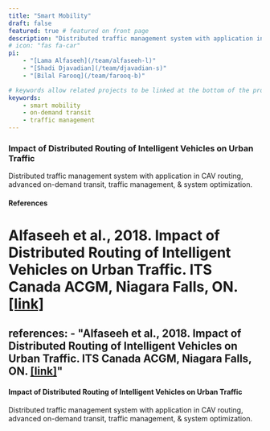 ```yaml
---
title: "Smart Mobility"
draft: false
featured: true # featured on front page
description: "Distributed traffic management system with application in CAV routing, advanced on-demand transit, traffic management, & system optimization."
# icon: "fas fa-car"
pi:
    - "[Lama Alfaseeh](/team/alfaseeh-l)"
    - "[Shadi Djavadian](/team/djavadian-s)"
    - "[Bilal Farooq](/team/farooq-b)"

# keywords allow related projects to be linked at the bottom of the project page
keywords:
    - smart mobility
    - on-demand transit
    - traffic management
---
```

<!-- content body -->
### Impact of Distributed Routing of Intelligent Vehicles on Urban Traffic

Distributed traffic management system with application in CAV routing, advanced on-demand transit, traffic management, & system optimization.

#### References
Alfaseeh et al., 2018. Impact of Distributed Routing of Intelligent Vehicles on Urban Traffic. ITS Canada ACGM, Niagara Falls, ON. [[link]](e2ecav2018.pdf)
=======
references:
    - "Alfaseeh et al., 2018. Impact of Distributed Routing of Intelligent Vehicles on Urban Traffic. ITS Canada ACGM, Niagara Falls, ON. [[link]](e2ecav2018.pdf)"
---
#### Impact of Distributed Routing of Intelligent Vehicles on Urban Traffic

Distributed traffic management system with application in CAV routing, advanced on-demand transit, traffic management, & system optimization.
